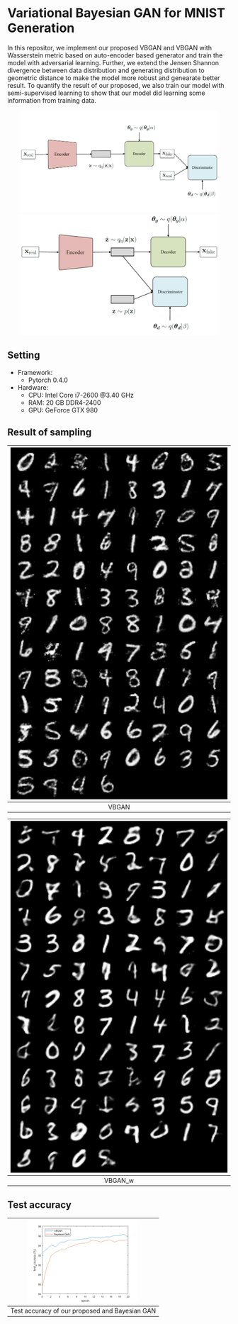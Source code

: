 # Variational Bayesian GAN for MNIST Generation
In this repositor, we implement our proposed VBGAN and VBGAN with Wasserstein metric based on auto-encoder based generator and train the model with adversarial learning. Further, we extend the Jensen Shannon divergence between data distribution and generating distribution to geometric distance to make the model more robust and genearate better result. To quantify the result of our proposed, we also train our model with semi-supervised learning to show that our model did learning some information from training data.

<p align="center">
  <img src="figures/Model_slide.PNG" width="450">
  <img src="figures/Model_slide_w.PNG" width="450">
</p>

## Setting
- Framework:
    - Pytorch 0.4.0
- Hardware:
	- CPU: Intel Core i7-2600 @3.40 GHz
	- RAM: 20 GB DDR4-2400
	- GPU: GeForce GTX 980

## Result of sampling
| <img src="figures/VBGAN_sam.png" width="500"> |
| :------------------------------------------------: |
| VBGAN                                   |

| <img src="figures/VBGAN_wasserstein_sam.png" width="500/"> |
| :--------------------------------------------------: |
| VBGAN_w                                           |

## Test accuracy
| <img src="figures/4000.png" width="250"> |
| :-----------------------------------------: |
| Test accuracy of our proposed and Bayesian GAN  |

